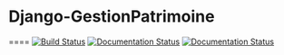 # Django-GestionPatrimoine
====
[![Build Status](https://travis-ci.org/DataIsTheNewBlack/Django-GestionPatrimoine.svg?branch=master)](https://travis-ci.org/DataIsTheNewBlack/Django-GestionPatrimoine)
[![Documentation Status](https://readthedocs.org/projects/django-gestionpatrimoine/badge/?version=doc-dev)](http://django-gestionpatrimoine.readthedocs.io/en/doc-dev/)
[![Documentation Status](https://readthedocs.org/projects/django-gestionpatrimoine/badge/?version=doc-user)](http://django-gestionpatrimoine.readthedocs.io/en/doc-user/)
